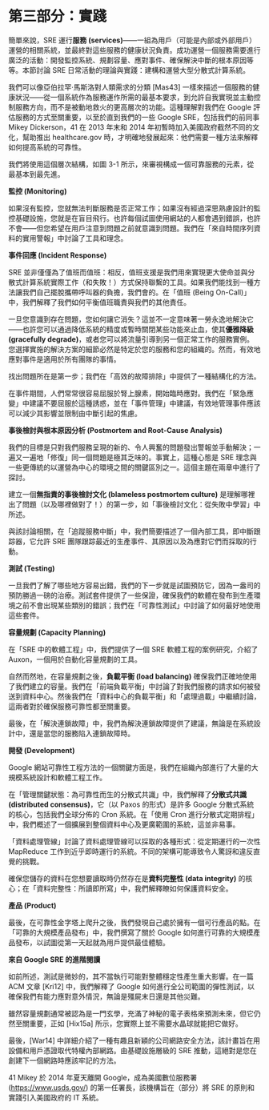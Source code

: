 # 第三部分：實踐

簡單來說，SRE 運行**服務 (services)**——一組為用戶（可能是內部或外部用戶）運營的相關系統，並最終對這些服務的健康狀況負責。成功運營一個服務需要進行廣泛的活動：開發監控系統、規劃容量、應對事件、確保解決中斷的根本原因等等。本節討論 SRE 日常活動的理論與實踐：建構和運營大型分散式計算系統。

我們可以像亞伯拉罕·馬斯洛對人類需求的分類 [Mas43] 一樣來描述一個服務的健康狀況——從一個系統作為服務運作所需的最基本要求，到允許自我實現並主動控制服務方向，而不是被動地救火的更高層次的功能。這種理解對我們在 Google 評估服務的方式至關重要，以至於直到我們的一些 Google SRE，包括我們的前同事 Mikey Dickerson，41 在 2013 年末和 2014 年初暫時加入美國政府截然不同的文化，幫助推出 healthcare.gov 時，才明確地發展起來：他們需要一種方法來解釋如何提高系統的可靠性。

我們將使用這個層次結構，如圖 3-1 所示，來審視構成一個可靠服務的元素，從最基本到最先進。

**監控 (Monitoring)**

如果沒有監控，您就無法判斷服務是否正常工作；如果沒有經過深思熟慮設計的監控基礎設施，您就是在盲目飛行。也許每個試圖使用網站的人都會遇到錯誤，也許不會——但您希望在用戶注意到問題之前就意識到問題。我們在「來自時間序列資料的實用警報」中討論了工具和理念。

**事件回應 (Incident Response)**

SRE 並非僅僅為了值班而值班：相反，值班支援是我們用來實現更大使命並與分散式計算系統實際工作（和失敗！）方式保持聯繫的工具。如果我們能找到一種方法讓我們自己擺脫攜帶呼叫器的負擔，我們會的。在「值班 (Being On-Call)」中，我們解釋了我們如何平衡值班職責與我們的其他責任。

一旦您意識到存在問題，您如何讓它消失？這並不一定意味著一勞永逸地解決它——也許您可以通過降低系統的精度或暫時關閉某些功能來止血，使其**優雅降級 (gracefully degrade)**，或者您可以將流量引導到另一個正常工作的服務實例。您選擇實施的解決方案的細節必然是特定於您的服務和您的組織的。然而，有效地應對事件是適用於所有團隊的事情。

找出問題所在是第一步；我們在「高效的故障排除」中提供了一種結構化的方法。

在事件期間，人們常常很容易屈服於腎上腺素，開始臨時應對。我們在「緊急應變」中建議不要屈服於這種誘惑，並在「事件管理」中建議，有效地管理事件應該可以減少其影響並限制由中斷引起的焦慮。

**事後檢討與根本原因分析 (Postmortem and Root-Cause Analysis)**

我們的目標是只對我們服務呈現的新的、令人興奮的問題發出警報並手動解決；一遍又一遍地「修復」同一個問題是極其乏味的。事實上，這種心態是 SRE 理念與一些更傳統的以運營為中心的環境之間的關鍵區別之一。這個主題在兩章中進行了探討。

建立一個**無指責的事後檢討文化 (blameless postmortem culture)** 是理解哪裡出了問題（以及哪裡做對了！）的第一步，如「事後檢討文化：從失敗中學習」中所述。

與該討論相關，在「追蹤服務中斷」中，我們簡要描述了一個內部工具，即中斷跟踪器，它允許 SRE 團隊跟踪最近的生產事件、其原因以及為應對它們而採取的行動。

**測試 (Testing)**

一旦我們了解了哪些地方容易出錯，我們的下一步就是試圖預防它，因為一盎司的預防勝過一磅的治療。測試套件提供了一些保證，確保我們的軟體在發布到生產環境之前不會出現某些類別的錯誤；我們在「可靠性測試」中討論了如何最好地使用這些套件。

**容量規劃 (Capacity Planning)**

在「SRE 中的軟體工程」中，我們提供了一個 SRE 軟體工程的案例研究，介紹了 Auxon，一個用於自動化容量規劃的工具。

自然而然地，在容量規劃之後，**負載平衡 (load balancing)** 確保我們正確地使用了我們建立的容量。我們在「前端負載平衡」中討論了對我們服務的請求如何被發送到資料中心。然後我們在「資料中心的負載平衡」和「處理過載」中繼續討論，這兩者對於確保服務可靠性都至關重要。

最後，在「解決連鎖故障」中，我們為解決連鎖故障提供了建議，無論是在系統設計中，還是當您的服務陷入連鎖故障時。

**開發 (Development)**

Google 網站可靠性工程方法的一個關鍵方面是，我們在組織內部進行了大量的大規模系統設計和軟體工程工作。

在「管理關鍵狀態：為可靠性而生的分散式共識」中，我們解釋了**分散式共識 (distributed consensus)**，它（以 Paxos 的形式）是許多 Google 分散式系統的核心，包括我們全球分佈的 Cron 系統。在「使用 Cron 進行分散式定期排程」中，我們概述了一個擴展到整個資料中心及更廣範圍的系統，這並非易事。

「資料處理管線」討論了資料處理管線可以採取的各種形式：從定期運行的一次性 MapReduce 工作到近乎即時運行的系統。不同的架構可能導致令人驚訝和違反直覺的挑戰。

確保您儲存的資料在您想要讀取時仍然存在是**資料完整性 (data integrity)** 的核心；在「資料完整性：所讀即所寫」中，我們解釋瞭如何保護資料安全。

**產品 (Product)**

最後，在可靠性金字塔上爬升之後，我們發現自己處於擁有一個可行產品的點。在「可靠的大規模產品發布」中，我們撰寫了關於 Google 如何進行可靠的大規模產品發布，以試圖從第一天起就為用戶提供最佳體驗。

**來自 Google SRE 的進階閱讀**

如前所述，測試是微妙的，其不當執行可能對整體穩定性產生重大影響。在一篇 ACM 文章 [Kri12] 中，我們解釋了 Google 如何進行全公司範圍的彈性測試，以確保我們有能力應對意外情況，無論是殭屍末日還是其他災難。

雖然容量規劃通常被認為是一門玄學，充滿了神秘的電子表格來預測未來，但它仍然至關重要，正如 [Hix15a] 所示，您實際上並不需要水晶球就能把它做好。

最後，[War14] 中詳細介紹了一種有趣且新穎的公司網路安全方法，該計畫旨在用設備和用戶憑證取代特權內部網路。由基礎設施層級的 SRE 推動，這絕對是您在創建下一個網路時應該牢記的方法。

41 Mikey 於 2014 年夏天離開 Google，成為美國數位服務署 (https://www.usds.gov/) 的第一任署長，該機構旨在（部分）將 SRE 的原則和實踐引入美國政府的 IT 系統。